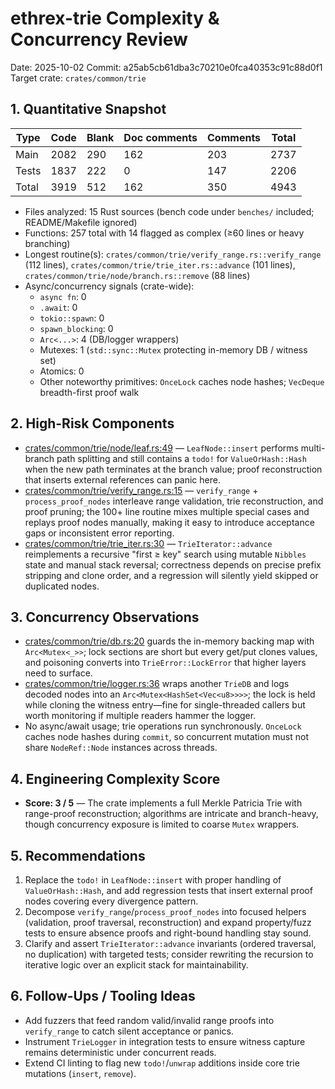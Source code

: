 # ethrex-trie Complexity & Concurrency Review

Date: 2025-10-02
Commit: a25ab5cb61dba3c70210e0fca40353c91c88d0f1
Target crate: `crates/common/trie`

## 1. Quantitative Snapshot

| Type | Code | Blank | Doc comments | Comments | Total |
| --- | --- | --- | --- | --- | --- |
| Main | 2082 | 290 | 162 | 203 | 2737 |
| Tests | 1837 | 222 | 0 | 147 | 2206 |
| Total | 3919 | 512 | 162 | 350 | 4943 |

- Files analyzed: 15 Rust sources (bench code under `benches/` included; README/Makefile ignored)
- Functions: 257 total with 14 flagged as complex (≥60 lines or heavy branching)
- Longest routine(s): `crates/common/trie/verify_range.rs::verify_range` (112 lines), `crates/common/trie/trie_iter.rs::advance` (101 lines), `crates/common/trie/node/branch.rs::remove` (88 lines)
- Async/concurrency signals (crate-wide):
  - `async fn`: 0
  - `.await`: 0
  - `tokio::spawn`: 0
  - `spawn_blocking`: 0
  - `Arc<...>`: 4 (DB/logger wrappers)
  - Mutexes: 1 (`std::sync::Mutex` protecting in-memory DB / witness set)
  - Atomics: 0
  - Other noteworthy primitives: `OnceLock` caches node hashes; `VecDeque` breadth-first proof walk

## 2. High-Risk Components
- [crates/common/trie/node/leaf.rs:49](https://github.com/lambdaclass/ethrex/blob/a25ab5cb61dba3c70210e0fca40353c91c88d0f1/crates/common/trie/node/leaf.rs#L49) — `LeafNode::insert` performs multi-branch path splitting and still contains a `todo!` for `ValueOrHash::Hash` when the new path terminates at the branch value; proof reconstruction that inserts external references can panic here.
- [crates/common/trie/verify_range.rs:15](https://github.com/lambdaclass/ethrex/blob/a25ab5cb61dba3c70210e0fca40353c91c88d0f1/crates/common/trie/verify_range.rs#L15) — `verify_range` + `process_proof_nodes` interleave range validation, trie reconstruction, and proof pruning; the 100+ line routine mixes multiple special cases and replays proof nodes manually, making it easy to introduce acceptance gaps or inconsistent error reporting.
- [crates/common/trie/trie_iter.rs:30](https://github.com/lambdaclass/ethrex/blob/a25ab5cb61dba3c70210e0fca40353c91c88d0f1/crates/common/trie/trie_iter.rs#L30) — `TrieIterator::advance` reimplements a recursive "first ≥ key" search using mutable `Nibbles` state and manual stack reversal; correctness depends on precise prefix stripping and clone order, and a regression will silently yield skipped or duplicated nodes.

## 3. Concurrency Observations
- [crates/common/trie/db.rs:20](https://github.com/lambdaclass/ethrex/blob/a25ab5cb61dba3c70210e0fca40353c91c88d0f1/crates/common/trie/db.rs#L20) guards the in-memory backing map with `Arc<Mutex<_>>`; lock sections are short but every get/put clones values, and poisoning converts into `TrieError::LockError` that higher layers need to surface.
- [crates/common/trie/logger.rs:36](https://github.com/lambdaclass/ethrex/blob/a25ab5cb61dba3c70210e0fca40353c91c88d0f1/crates/common/trie/logger.rs#L36) wraps another `TrieDB` and logs decoded nodes into an `Arc<Mutex<HashSet<Vec<u8>>>>`; the lock is held while cloning the witness entry—fine for single-threaded callers but worth monitoring if multiple readers hammer the logger.
- No async/await usage; trie operations run synchronously. `OnceLock` caches node hashes during `commit`, so concurrent mutation must not share `NodeRef::Node` instances across threads.

## 4. Engineering Complexity Score
- **Score: 3 / 5** — The crate implements a full Merkle Patricia Trie with range-proof reconstruction; algorithms are intricate and branch-heavy, though concurrency exposure is limited to coarse `Mutex` wrappers.

## 5. Recommendations
1. Replace the `todo!` in `LeafNode::insert` with proper handling of `ValueOrHash::Hash`, and add regression tests that insert external proof nodes covering every divergence pattern.
2. Decompose `verify_range`/`process_proof_nodes` into focused helpers (validation, proof traversal, reconstruction) and expand property/fuzz tests to ensure absence proofs and right-bound handling stay sound.
3. Clarify and assert `TrieIterator::advance` invariants (ordered traversal, no duplication) with targeted tests; consider rewriting the recursion to iterative logic over an explicit stack for maintainability.

## 6. Follow-Ups / Tooling Ideas
- Add fuzzers that feed random valid/invalid range proofs into `verify_range` to catch silent acceptance or panics.
- Instrument `TrieLogger` in integration tests to ensure witness capture remains deterministic under concurrent reads.
- Extend CI linting to flag new `todo!`/`unwrap` additions inside core trie mutations (`insert`, `remove`).
